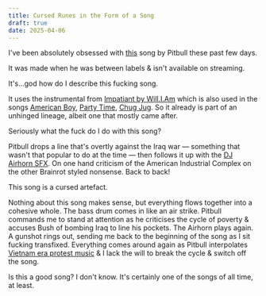 ```yaml
---
title: Cursed Runes in the Form of a Song
draft: true
date: 2025-04-06
---
```

I've been absolutely obsessed with [this](https://www.youtube.com/watch?v=R-jMqV28dxM) song by Pitbull these past few days.

It was made when he was between labels & isn't available on streaming.

It's...god how do I describe this fucking song.

It uses the instrumental from [Impatiant by Will.I.Am](https://song.link/i/1443260763) which is also used in the songs [American Boy](https://song.link/us/i/1349339895), [Party Time](https://song.link/i/1767691909), [Chug Jug](https://song.link/y/Z0Uh3OJCx3o). So it already is part of an unhinged lineage, albeit one that mostly came after.

Seriously what the fuck do I do with this song?

Pitbull drops a line that's overtly against the Iraq war &mdash; something that wasn't that popular to do at the time &mdash; then follows it up with the [DJ Airhorn SFX](https://www.youtube.com/watch?v=Ghmd4QzT9YY). On one hand criticism of the American Industrial Complex on the other Brainrot styled nonsense. Back to back!

This song is a cursed artefact.

Nothing about this song makes sense, but everything flows together into a cohesive whole. The bass drum comes in like an air strike. Pitbull commands me to stand at attention as he criticises the cycle of poverty & accuses Bush of bombing Iraq to line his pockets. The Airhorn plays again. A gunshot rings out, sending me back to the beginning of the song as I sit fucking transfixed. Everything comes around again as Pitbull interpolates [Vietnam era protest music](https://song.link/i/1444049092) & I lack the will to break the cycle & switch off the song.

Is this a good song? I don't know. It's certainly one of the songs of all time, at least.